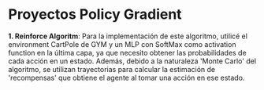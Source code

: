 # Proyectos Policy Gradient
**1. Reinforce Algoritm**: Para la implementación de este algoritmo, utilicé el environment CartPole de GYM y un MLP con SoftMax como activation function en la última capa, ya que necesito obtener las probabilidades de cada acción en un estado. Además, debido a la naturaleza 'Monte Carlo' del algoritmo, se utilizan trayectorias para calcular la estimación de 'recompensas' que obtiene el agente al tomar una acción en ese estado.  
